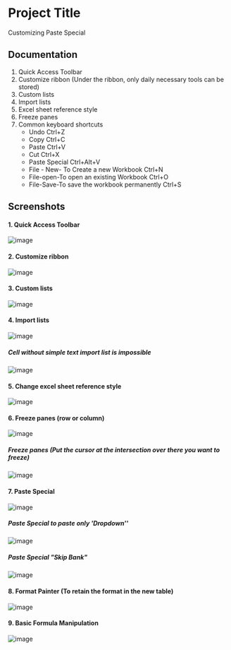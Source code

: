 # Project Title

Customizing Paste Special

## Documentation
1. Quick Access Toolbar
2. Customize ribbon
   (Under the ribbon, only daily necessary tools can be stored)
3. Custom lists
4. Import lists
5. Excel sheet reference style
6. Freeze panes
7. Common keyboard shortcuts
   * Undo Ctrl+Z
   * Copy Ctrl+C
   * Paste Ctrl+V
   * Cut Ctrl+X
   * Paste Special Ctrl+Alt+V
   * File - New- To Create a new Workbook Ctrl+N
   * File-open-To open an existing Workbook Ctrl+O
   * File-Save-To save the workbook permanently Ctrl+S
     

## Screenshots
#### 1. Quick Access Toolbar
![image](https://github.com/Peacock333/Excel/assets/142161753/257aef95-c56b-404d-8ed5-8e2010de5c3d)

#### 2. Customize ribbon   
![image](https://github.com/Peacock333/Excel/assets/142161753/39f1a698-e456-48e4-869d-cbe75c61721a)

#### 3. Custom lists
![image](https://github.com/Peacock333/Excel/assets/142161753/c1571dc6-176c-40fc-a4d1-5f6df515d98c)
#### 4. Import lists
![image](https://github.com/Peacock333/Excel/assets/142161753/59eddea6-7158-4c9d-bab0-2f22d7614e60)
##### Cell without simple text import list is impossible
![image](https://github.com/Peacock333/Excel/assets/142161753/5db4d792-8040-4c7e-a956-abcc55dc710b)
#### 5. Change excel sheet reference style
![image](https://github.com/Peacock333/Excel/assets/142161753/1f1d57de-763d-48c1-bfe0-4c2acb98f39e)
#### 6. Freeze panes (row or column)
![image](https://github.com/Peacock333/Excel/assets/142161753/7dfb99a5-8d06-4aa0-b129-e9d38255bdf6)
##### Freeze panes (Put the cursor at the intersection over there you want to freeze)
![image](https://github.com/Peacock333/Excel/assets/142161753/8df59f99-fb17-4777-a4d3-1050ff3e3420)
#### 7. Paste Special
![image](https://github.com/Peacock333/Excel/assets/142161753/94faa5dd-a655-466e-9fc9-35ad13777c6d)

##### Paste Special to paste only 'Dropdown''
![image](https://github.com/Peacock333/Excel/assets/142161753/739ffb46-848f-4e21-9504-c386805f35f0)
##### Paste Special "Skip Bank"
![image](https://github.com/Peacock333/Excel/assets/142161753/25afc2bb-48fa-46f5-8e32-40167dcbbd9d)
#### 8. Format Painter (To retain the format in the new table)
![image](https://github.com/Peacock333/Excel/assets/142161753/5bda2249-b900-4ecb-9fae-00b58055283c)
#### 9. Basic Formula Manipulation
![image](https://github.com/Peacock333/Excel/assets/142161753/d9658981-8f34-48e8-9c8c-364907efed89)




